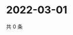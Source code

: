 # 2022-03-01

共 0 条

<!-- BEGIN WEIBO -->
<!-- 最后更新时间 Tue Mar 01 2022 01:14:01 GMT+0800 (China Standard Time) -->

<!-- END WEIBO -->
